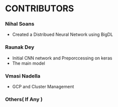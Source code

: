 # CONTRIBUTORS 

### Nihal Soans
- Created a Distribued Neural Network using BigDL


### Raunak Dey
- Initial CNN network and Preporccessing on keras
- The main model

### Vmasi Nadella
- GCP and Cluster Management

### Others( If Any )
